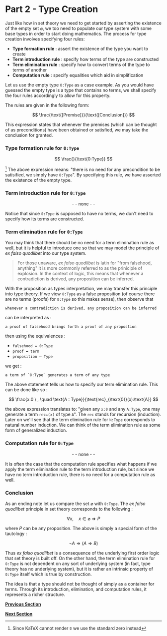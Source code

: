 # Part 2 - Type Creation
Just like how in set theory we need to get started by asserting the existence of the empty set $\varnothing$, we too need to populate our type system with some base types in order to start doing mathematics. The process for type creation involves specifying four rules:

- **Type formation rule** : assert the existence of the type you want to create
- **Term introduction rule** : specify how terms of the type are constructed
- **Term elimination rule** : specify how to convert terms of the type to terms of another
- **Computation rule** : specify equalities which aid in simplification

Let us use the empty type `𝟘:Type` as a case example. As you would have guessed the empty type is a type that contains no terms, we shall specify the four rules accordingly to allow for this property.

The rules are given in the following form:

$$
\frac{\text{[Premise]}}{\text{[Conclusion]}}
$$

This expression states that whenever the premises (which can be thought of as preconditions) have been obtained or satisfied, we may take the conclusion for granted.

### Type formation rule for `𝟘:Type`

$$
\frac{}{\text{0:Type}}
$$

[^1] The above expression means: "there is no need for any precondition to be satisified, we simply have `𝟘:Type`". By specifying this rule, we have asserted the existence of the empty type.

### Term introduction rule for `𝟘:Type`

$$
\text{- - none - -}
$$

Notice that since `𝟘:Type` is supposed to have no terms, we don't need to specify how its terms are constructed. 

### Term elimination rule for `𝟘:Type`

You may think that there should be no need for a term elimination rule as well, but it is helpful to introduce one so that we may model the principle of *ex falso quodlibet* into our type system.

> For those unaware, *ex falso quodlibet* is latin for "from falsehood, anything" it is more commonly referred to as the priniciple of explosion. In the context of logic, this means that whenever a contradiction is derived, any proposition can be inferred. 

With the proposition as types interpretation, we may transfer this principle into type theory. If we view `𝟘:Type` as a false proposition (of course there are no terms (proofs) for `𝟘:Type` so this makes sense), then observe that
```
whenever a contradiction is derived, any proposition can be inferred
```
can be interpreted as :
```
a proof of falsehood brings forth a proof of any propostion
```
then using the equivalences : 

- `falsehood ↔ 𝟘:Type`
- `proof ↔ term`
- `proposition ↔ Type`

we get :

```
a term of `𝟘:Type` generates a term of any type
```

The above statement tells us how to specify our term elimination rule. This can be done like so :

$$
\frac{x:0 \ , \quad \text{A : Type}}{\text{rec}_{\text{0}}(x):\text{A}}
$$

the above expression translates to: "given any `x:𝟘` and any `A:Type`, one may generate a term `rec₀(x)` of type `A`". The `rec` stands for recursion (induction). Later on we'll see that the term elimination rule for `ℕ:Type` corresponds to natural number induction. We can think of the term elimination rule as some form of generalized induction. 

### Computation rule for `𝟘:Type`

$$
\text{- - none - -}
$$

It is often the case that the computation rule specifies what happens if we apply the term elimination rule to the term introduction rule, but since we have no term introduction rule, there is no need for a computation rule as well.

### Conclusion

As an ending note let us compare the set $\varnothing$ with `𝟘:Type`. The *ex falso quodlibet* principle in set theory corresponds to the following :

$$
\forall x, \quad  x\in \varnothing \Longrightarrow P
$$

where $P$ can be any proposition. The above is simply a special form of the tautology :

$$
\neg A \Longrightarrow (A \Longrightarrow B)
$$

Thus *ex falso quodlibet*  is a consequence of the underlying first order logic that set theory is built off. On the other hand, the term elimination rule for `𝟘:Type` is not dependent on any sort of underlying system (in fact, type theory has no underlying system), but it is rather an intrinsic property of `𝟘:Type` itself which is true by construction.

The idea is that a type should not be thought of simply as a container for terms. Through its introduction, elimination, and computation rules, it represents a richer structure.

[**Previous Section**](part1.md)

[**Next Section**](part3.md)



[^1]: Since KaTeX cannot render `𝟘` we use the standard zero instead